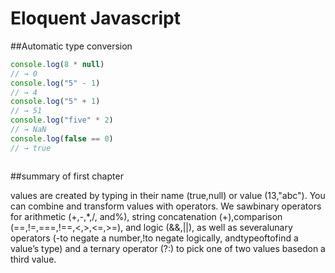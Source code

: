 # Eloquent Javascript
##Automatic type conversion
```javascript 
console.log(8 * null)
// → 0
console.log("5" - 1)
// → 4
console.log("5" + 1)
// → 51
console.log("five" * 2)
// → NaN
console.log(false == 0)
// → true



```
##summary of first chapter

values are created by typing in their name (true,null) or value (13,"abc").  You can combine and transform values with operators.  We sawbinary operators for arithmetic (+,-,*,/, and%), string concatenation (+),comparison (==,!=,===,!==,<,>,<=,>=), and logic (&&,||), as well as severalunary operators (-to negate a number,!to negate logically, andtypeoftofind a value’s type) and a ternary operator (?:) to pick one of two values basedon a third value.
